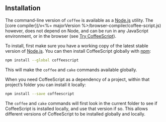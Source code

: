 ## Installation

The command-line version of `coffee` is available as a [Node.js](https://nodejs.org/) utility. The [core compiler](/v<%= majorVersion %>/browser-compiler/coffee-script.js) however, does not depend on Node, and can be run in any JavaScript environment, or in the browser (see [Try CoffeeScript](#try)).

To install, first make sure you have a working copy of the latest stable version of [Node.js](https://nodejs.org/). You can then install CoffeeScript globally with [npm](https://www.npmjs.com/):

```bash
npm install --global coffeescript
```

This will make the `coffee` and `cake` commands available globally.

When you need CoffeeScript as a dependency of a project, within that project’s folder you can install it locally:

```bash
npm install --save coffeescript
```

The `coffee` and `cake` commands will first look in the current folder to see if CoffeeScript is installed locally, and use that version if so. This allows different versions of CoffeeScript to be installed globally and locally.